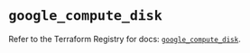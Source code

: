 # `google_compute_disk`

Refer to the Terraform Registry for docs: [`google_compute_disk`](https://registry.terraform.io/providers/hashicorp/google-beta/6.18.1/docs/resources/google_compute_disk).
